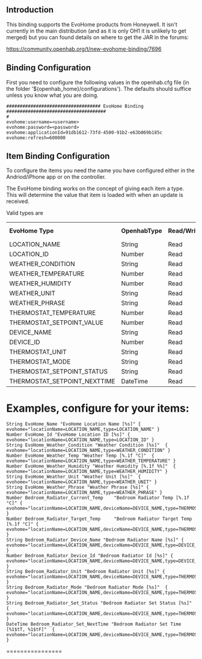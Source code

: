 ## Introduction

This binding supports the EvoHome products from Honeywell. It isn't currently in the main distribution (and as it is only OH1 it is unlikely to get merged) but you can found details on where to get the JAR in the forums: 

https://community.openhab.org/t/new-evohome-binding/7696

## Binding Configuration

First you need to configure the following values in the openhab.cfg file (in the folder '${openhab_home}/configurations'). The defaults should suffice unless you know what you are doing.

    ################################### EvoHome Binding #####################################
    #
    evohome:username=<username>
    evohome:password=<password>
    evohome:applicationId=91db1612-73fd-4500-91b2-e63b069b185c
    evohome:refresh=600000

## Item Binding Configuration

To configure the items you need the name you have configured either in the Andriod/iPhone app or on the controller. 

The EvoHome binding works on the concept of giving each item a type. This will determine the value that item is loaded with when an update is received.

Valid types are

<table>
<tr><td><b>EvoHome Type</b></td><td><b>OpenhabType</b></td><td><b>Read/Write</b></td><td><b>From Version</b></td></tr>
<tr><td>LOCATION_NAME</td><td>String</td><td>Read</td><td>1.9.0</td>
<tr><td>LOCATION_ID</td><td>Number</td><td>Read</td><td>1.9.0</td>
<tr><td>WEATHER_CONDITION</td><td>String</td><td>Read</td><td>1.9.0</td>
<tr><td>WEATHER_TEMPERATURE</td><td>Number</td><td>Read</td><td>1.9.0</td>
<tr><td>WEATHER_HUMIDITY</td><td>Number</td><td>Read</td><td>1.9.0</td>
<tr><td>WEATHER_UNIT</td><td>String</td><td>Read</td><td>1.9.0</td>
<tr><td>WEATHER_PHRASE</td><td>String</td><td>Read</td><td>1.9.0</td>
<tr><td>THERMOSTAT_TEMPERATURE</td><td>Number</td><td>Read</td><td>1.9.0</td>
<tr><td>THERMOSTAT_SETPOINT_VALUE</td><td>Number</td><td>Read</td><td>1.9.0</td>
<tr><td>DEVICE_NAME</td><td>String</td><td>Read</td><td>1.9.0</td>
<tr><td>DEVICE_ID</td><td>Number</td><td>Read</td><td>1.9.0</td>
<tr><td>THERMOSTAT_UNIT</td><td>String</td><td>Read</td><td>1.9.0</td>
<tr><td>THERMOSTAT_MODE</td><td>String</td><td>Read</td><td>1.9.0</td>
<tr><td>THERMOSTAT_SETPOINT_STATUS</td><td>String</td><td>Read</td><td>1.9.0</td>
<tr><td>THERMOSTAT_SETPOINT_NEXTTIME</td><td>DateTime</td><td>Read</td><td>1.9.0</td>
</table>

Examples, configure for your items:
================

    String EvoHome_Name "EvoHome Location Name [%s]" { evohome="locationName=LOCATION_NAME,type=LOCATION_NAME" }
    Number EvoHome_Id "EvoHome Location ID [%s]" { evohome="locationName=LOCATION_NAME,type=LOCATION_ID" }
    String EvoHome_Weather_Condition "Weather Condition [%s]"  { evohome="locationName=LOCATION_NAME,type=WEATHER_CONDITION" }
    Number EvoHome_Weather_Temp "Weather Temp [%.1f °C]"  { evohome="locationName=LOCATION_NAME,type=WEATHER_TEMPERATURE" }
    Number EvoHome_Weather_Humidity "Weather Humidity [%.1f %%]"  { evohome="locationName=LOCATION_NAME,type=WEATHER_HUMIDITY" }
    String EvoHome_Weather_Unit "Weather Unit [%s]"  { evohome="locationName=LOCATION_NAME,type=WEATHER_UNIT" }
    String EvoHome_Weather_Phrase "Weather Phrase [%s]" { evohome="locationName=LOCATION_NAME,type=WEATHER_PHRASE" }
    Number Bedroom_Radiator_Current_Temp    "Bedroom Radiator Temp [%.1f °C]" { evohome="locationName=LOCATION_NAME,deviceName=DEVICE_NAME,type=THERMOSTAT_TEMPERATURE" }
    Number Bedroom_Radiator_Target_Temp     "Bedroom Radiator Target Temp [%.1f °C]" { evohome="locationName=LOCATION_NAME,deviceName=DEVICE_NAME,type=THERMOSTAT_SETPOINT_VALUE" }
    String Bedroom_Radiator_Device_Name "Bedroom Radiator Name [%s]" { evohome="locationName=LOCATION_NAME,deviceName=DEVICE_NAME,type=DEVICE_NAME" }
    Number Bedroom_Radiator_Device_Id "Bedroom Radiator Id [%s]" { evohome="locationName=LOCATION_NAME,deviceName=DEVICE_NAME,type=DEVICE_ID" }
    String Bedroom_Radiator_Unit "Bedroom Radiator Unit [%s]" { evohome="locationName=LOCATION_NAME,deviceName=DEVICE_NAME,type=THERMOSTAT_UNIT" }
    String Bedroom_Radiator_Mode "Bedroom Radiator Mode [%s]"  { evohome="locationName=LOCATION_NAME,deviceName=DEVICE_NAME,type=THERMOSTAT_MODE" }
    String Bedroom_Radiator_Set_Status "Bedroom Radiator Set Status [%s]"  { evohome="locationName=LOCATION_NAME,deviceName=DEVICE_NAME,type=THERMOSTAT_SETPOINT_STATUS" }
    DateTime Bedroom_Radiator_Set_NextTime "Bedroom Radiator Set Time [%1$tT, %1$tF]"  { evohome="locationName=LOCATION_NAME,deviceName=DEVICE_NAME,type=THERMOSTAT_SETPOINT_NEXTTIME" }

================